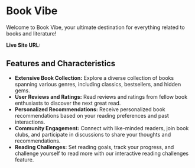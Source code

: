 # Book Vibe

Welcome to Book Vibe, your ultimate destination for everything related to books and literature!

**Live Site URL:** 

## Features and Characteristics

- **Extensive Book Collection:** Explore a diverse collection of books spanning various genres, including classics, bestsellers, and hidden gems.
- **User Reviews and Ratings:** Read reviews and ratings from fellow book enthusiasts to discover the next great read.
- **Personalized Recommendations:** Receive personalized book recommendations based on your reading preferences and past interactions.
- **Community Engagement:** Connect with like-minded readers, join book clubs, and participate in discussions to share your thoughts and recommendations.
- **Reading Challenges:** Set reading goals, track your progress, and challenge yourself to read more with our interactive reading challenges feature.
